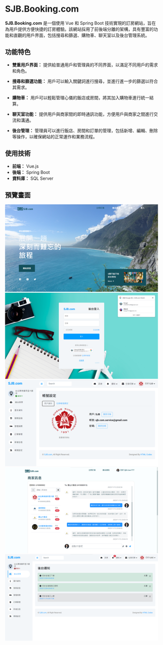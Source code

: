 # SJB.Booking.com

**SJB.Booking.com** 是一個使用 Vue 和 Spring Boot 技術實現的訂房網站，旨在為用戶提供方便快捷的訂房體驗。該網站採用了前後端分離的架構，具有豐富的功能和直觀的用戶界面，包括搜尋和篩選、購物車、聊天室以及後台管理系統。

## 功能特色

- **雙重用戶界面：** 提供給普通用戶和管理員的不同界面，以滿足不同用戶的需求和角色。
  
- **搜尋和篩選功能：** 用戶可以輸入關鍵詞進行搜尋，並進行進一步的篩選以符合其需求。
  
- **購物車：** 用戶可以輕鬆管理心儀的飯店或房間，將其加入購物車進行統一結算。
  
- **聊天室功能：** 提供用戶與商家間的即時通訊功能，方便用戶與商家之間進行交流和溝通。
  
- **後台管理：** 管理員可以進行飯店、房間和訂單的管理，包括新增、編輯、刪除等操作，以確保網站的正常運作和業務流程。

## 使用技術

- **前端：** Vue.js
- **後端：** Spring Boot
- **資料庫：** SQL Server

## 預覽畫面
![SJB-booking截圖1](https://github.com/hank-1017/SJB-Booking-Project/blob/main/website-screenshot/1.png)
![SJB-booking截圖2](https://github.com/hank-1017/SJB-Booking-Project/blob/main/website-screenshot/2.png)
![SJB-booking截圖3](https://github.com/hank-1017/SJB-Booking-Project/blob/main/website-screenshot/3.png)
![SJB-booking截圖4](https://github.com/hank-1017/SJB-Booking-Project/blob/main/website-screenshot/4.png)
![SJB-booking截圖5](https://github.com/hank-1017/SJB-Booking-Project/blob/main/website-screenshot/7.png)
